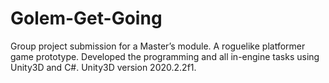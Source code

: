 # Golem-Get-Going
Group project submission for a Master’s module. A roguelike platformer game prototype. Developed the programming and all in-engine tasks using Unity3D and C#. Unity3D version 2020.2.2f1.
